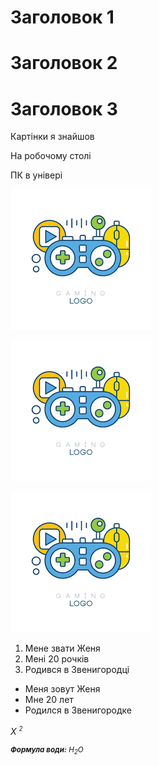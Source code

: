 ﻿<!DOCTYPE html>
<html lang="ru">
<head>
    <meta charset="UTF-8">
    <title>Ткаченко</title>
    <meta name="description" content="Ткаченко." />
 <link href="Tkachenko.css" rel="stylesheet">
   
</head>
<body>
<h1>Заголовок 1</h1>
<h1> <span class="colortext">Заголовок 2</span></h1>
<h1>Заголовок 3</h1>
<p class="paragraph">Картінки я знайшов </p>
<p class="paragraph">На робочому столі</p>
<p class="paragraph">ПК в універі </p>

<p class="im"> <img src="download.png"></p>
<p class="im"> <img src="download.png"></p>
<p class="im"> <img src="download.png"></p>

<ol>
    <li>Мене звати Женя</li>
    <li>Мені 20 рочків</li>
    <li>Родився в Звенигородці </li>
</ol>
<ul>
    <li>Меня зовут Женя</li>
    <li>Мне 20 лет</li>
    <li>Родился в Звенигородке</li>
</ul>
<p><i>X <sup><small>2</p>
  <p><b>Формула води:</b> <i>H<sub>2</sub>O</sub></i></p>

</body>
</html>
